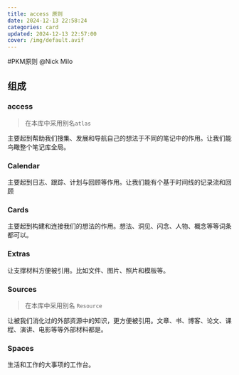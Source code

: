 ```yaml
---
title: access 原则
date: 2024-12-13 22:58:24
categories: card
updated: 2024-12-13 22:57:00
cover: /img/default.avif
---
```

#PKM原则
@Nick Milo
## 组成
### access
> 在本库中采用别名`atlas`

主要起到帮助我们搜集、发展和导航自己的想法于不同的笔记中的作用。让我们能鸟瞰整个笔记库全局。
### Calendar
主要起到日志、跟踪、计划与回顾等作用。让我们能有个基于时间线的记录流和回顾
### Cards
主要起到构建和连接我们的想法的作用。想法、洞见、闪念、人物、概念等等词条都可以。
### Extras
让支撑材料方便被引用。比如文件、图片、照片和模板等。
### Sources
> 在本库中采用别名 `Resource`

让被我们消化过的外部资源中的知识，更方便被引用。文章、书、博客、论文、课程、演讲、电影等等外部材料都是。
### Spaces
生活和工作的大事项的工作台。